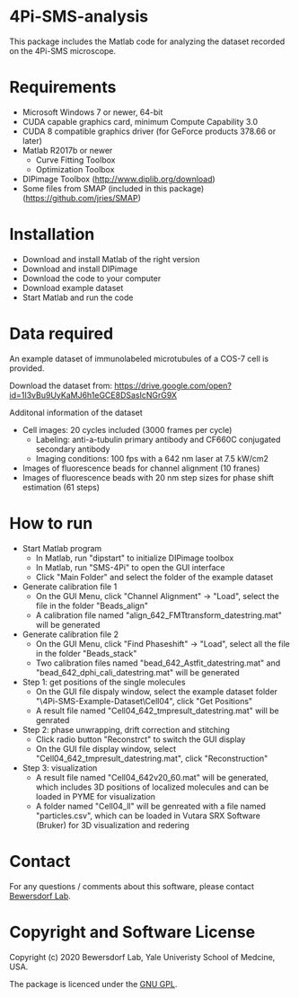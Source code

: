 # 4Pi-SMS-analysis
This package includes the Matlab code for analyzing the dataset recorded on the 4Pi-SMS microscope.

# Requirements
  - Microsoft Windows 7 or newer, 64-bit
  - CUDA capable graphics card, minimum Compute Capability 3.0
  - CUDA 8 compatible graphics driver (for GeForce products 378.66 or later)
  - Matlab R2017b or newer  
    - Curve Fitting Toolbox
    - Optimization Toolbox
  - DIPimage Toolbox (http://www.diplib.org/download)
  - Some files from SMAP (included in this package) (https://github.com/jries/SMAP) 
    
# Installation
  - Download and install Matlab of the right version 
  - Download and install DIPimage
  - Download the code to your computer
  - Download example dataset
  - Start Matlab and run the code

# Data required
An example dataset of immunolabeled microtubules of a COS-7 cell is provided. 

Download the dataset from: https://drive.google.com/open?id=1I3vBu9UyKaMJ6h1eGCE8DSasIcNGrG9X

Additonal information of the dataset
  - Cell images: 20 cycles included (3000 frames per cycle)
    - Labeling: anti-a-tubulin primary antibody and CF660C conjugated secondary antibody
    - Imaging conditions: 100 fps with a 642 nm laser at 7.5 kW/cm2 
  - Images of fluorescence beads for channel alignment (10 franes)
  - Images of fluorescence beads with 20 nm step sizes for phase shift estimation (61 steps)

# How to run
  - Start Matlab program
    - In Matlab, run "dipstart" to initialize DIPimage toolbox
    - In Matlab, run "SMS-4Pi" to open the GUI interface 
    - Click "Main Folder" and select the folder of the example dataset
  - Generate calibration file 1
    - On the GUI Menu, click "Channel Alignment" -> "Load", select the file in the folder "Beads_align"
    - A calibration file named "align_642_FMTtransform_datestring.mat" will be generated
  - Generate calibration file 2
    - On the GUI Menu, click "Find Phaseshift" -> "Load", select all the file in the folder "Beads_stack"
    - Two calibration files named "bead_642_Astfit_datestring.mat" and "bead_642_dphi_cali_datestring.mat" will be generated
  - Step 1: get positions of the single molecules
    - On the GUI file dispaly window, select the example dataset folder "\4Pi-SMS-Example-Dataset\Cell04", click "Get Positions"
    - A result file named "Cell04_642_tmpresult_datestring.mat" will be genrated
  - Step 2: phase unwrapping, drift correction and stitching
    - Click radio button "Reconstrct" to switch the GUI display
    - On the GUI file display window, select "Cell04_642_tmpresult_datestring.mat", click "Reconstruction"
  - Step 3: visualization
    - A result file named "Cell04_642v20_60.mat" will be generated, which includes 3D positions of localized molecules and can be loaded in PYME for visualization
    - A folder named "Cell04_ll" will be genreated with a file named "particles.csv", which can be loaded in Vutara SRX Software (Bruker) for 3D visualization and redering

# Contact
For any questions / comments about this software, please contact [Bewersdorf Lab](http://www.bewersdorflab.org/).

# Copyright and Software License
Copyright (c) 2020 Bewersdorf Lab, Yale Univeristy School of Medcine, USA.

The package is licenced under the [GNU GPL](https://www.gnu.org/licenses/). 
